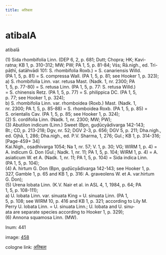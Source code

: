 ```yaml
---
title: अतिबला
---
```


# atibalA

atibalā  <div n="P" />(1) Sida rhombifolia Linn. (DEP 6, 2, p. 681; Dutt; Chopra; HK; Kavi- <div n="lb" />ratna; KB 1, p. 310-312; MW; PW; PA 1, 5, p. 81-84; Vśs; Rā.nigh., ed. Tri- <div n="lb" />pāṭhī, śatāhvādi 101: S. rhombifolia Roxb.) = S. canariensis Willd. <div n="lb" />(PA 1, 5, p. 81) = S. compressa Wall. (PA 1, 5, p. 81; see Hooker 1, p. 323); <div n="lb" />a) S. rhombifolia Linn. var. retusa Mast. (Nadk. 1, nr. 2300; PA <div n="lb" />1, 5, p. 77-80) = S. retusa Linn. (PA 1, 5, p. 77: S. retusa Willd.) <div n="lb" />= S. chinensis Retz. (PA 1, 5, p. 77) = S. philippica DC. (PA 1, 5, <div n="lb" />p. 77; see Hooker 1, p. 324); <div n="lb" />b) S. rhombifolia Linn. var. rhomboidea (Roxb.) Mast. (Nadk. 1, <div n="lb" />nr. 2300; PA 1, 5, p. 85-88) = S. rhomboidea Roxb. (PA 1, 5, p. 85) = <div n="lb" />S. orientalis Cav. (PA 1, 5, p. 85; see Hooker 1, p. 324); <div n="P" />(2) S. cordifolia Linn. (Nadk. 1, nr. 2300; MW; PW); <div n="P" />(3) Abutilon indicum (Linn.) Sweet (Bpn, guḍūcyādivarga 142-143; <div n="lb" />Bt.; CD, p. 213-218; Dgv, nr. 52; DGV 2-3, p. 656; DGV 5, p. 211; Dha.nigh., <div n="lb" />ed. Ojhā, 1, 286; Dha.nigh., ed. P.V. Sharma, 1, 276; Gul.; KB 1, p. 314-316; [Page-459+ 34] <div n="lb" />Kai.Nigh., oṣadhivarga 1054; Na 1, nr. 57; V. 1, p. 30; VG; WIRM 1, p. 4) = <div n="lb" />A. indicum G. Don (Gul.; Nadk. 1, nr. 11; PA 1, 5, p. 104; WIRM 1, p. 4) = A. <div n="lb" />asiaticum W. et A. (Nadk. 1, nr. 11; PA 1, 5, p. 104) = Sida indica Linn. <div n="lb" />(PA 1, 5, p. 104); <div n="P" />(4) A. hirtum G. Don (Bpn, guḍūcyādivarga 142-143; see Hooker 1, p. <div n="lb" />327, Gamble 1, p. 65 and KB 1, p. 316: A. graveolens W. et A. var.hirtum <div n="lb" />G. Don); <div n="P" />(5) Urena lobata Linn. (K.V. Nair et al. in ASL 4, 1, 1984, p. 64; PA <div n="lb" />1, 5, p. 108-111); <div n="lb" />a) U. lobata Linn. var. sinuata King = U. sinuata Linn. (PA 1, <div n="lb" />5, p. 108; see WIRM 10, p. 416 and KB 1, p. 321; according to Lily M. <div n="lb" />Perry U. lobata Linn. = U. sinuata Linn.; U. lobata and U. sinu- <div n="lb" />ata are separate species according to Hooker 1, p. 329); <div n="P" />(6) Annona squamosa Linn. (MW).

lnum: 441

image: [458](https://www.sanskrit-lexicon.uni-koeln.de/scans/csl-apidev/servepdf.php?dict=snp&page=458)

cologne link: [अतिबला](https://sanskrit-lexicon.uni-koeln.de/scans/csl-apidev/getword.php?dict=snp&key=अतिबला)

